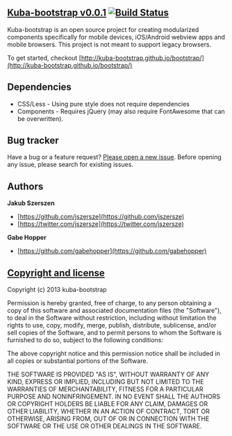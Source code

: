 ## [Kuba-bootstrap v0.0.1](http://kuba-bootstrap.github.io/bootstrap/) [![Build Status](https://secure.travis-ci.org/kuba-bootstrap/bootstrap.png)](http://travis-ci.org/kuba-bootstrap/bootstrap)

Kuba-bootstrap is an open source project for creating modularized components specifically for mobile devices, iOS/Android webview apps and mobile browsers. This project is not meant to support legacy browsers.

To get started, checkout [http://kuba-bootstrap.github.io/bootstrap/](http://kuba-bootstrap.github.io/bootstrap/)



## Dependencies

* CSS/Less - Using pure style does not require dependencies
* Components - Requires jQuery (may also require FontAwesome that can be overwritten).



## Bug tracker

Have a bug or a feature request? [Please open a new issue](https://github.com/kuba-bootstrap/bootstrap/issues?state=open). 
Before opening any issue, please search for existing issues.



## Authors

**Jakub Szerszen**

+ [https://github.com/jszersze](https://github.com/jszersze)
+ [https://twitter.com/jszersze](https://twitter.com/jszersze)

**Gabe Hopper**

+ [https://github.com/gabehopper](https://github.com/gabehopper)



## [Copyright and license](https://raw.github.com/kuba-bootstrap/bootstrap/master/LICENSE)

Copyright (c) 2013 kuba-bootstrap

Permission is hereby granted, free of charge, to any person obtaining a copy of this software and associated
documentation files (the "Software"), to deal in the Software without restriction, including without limitation the
rights to use, copy, modify, merge, publish, distribute, sublicense, and/or sell copies of the Software, and to permit
persons to whom the Software is furnished to do so, subject to the following conditions:

The above copyright notice and this permission notice shall be included in all copies or substantial portions of the
Software.

THE SOFTWARE IS PROVIDED "AS IS", WITHOUT WARRANTY OF ANY KIND, EXPRESS OR IMPLIED, INCLUDING BUT NOT LIMITED TO THE
WARRANTIES OF MERCHANTABILITY, FITNESS FOR A PARTICULAR PURPOSE AND NONINFRINGEMENT. IN NO EVENT SHALL THE AUTHORS OR
COPYRIGHT HOLDERS BE LIABLE FOR ANY CLAIM, DAMAGES OR OTHER LIABILITY, WHETHER IN AN ACTION OF CONTRACT, TORT OR
OTHERWISE, ARISING FROM, OUT OF OR IN CONNECTION WITH THE SOFTWARE OR THE USE OR OTHER DEALINGS IN THE SOFTWARE.
